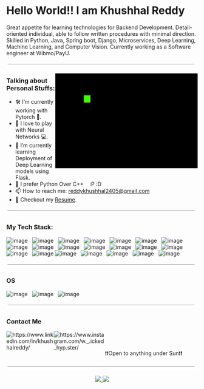 # Hello World!!     I am Khushhal Reddy

Great appetite for learning technologies for Backend Development. Detail-oriented individual, able to follow written procedures with minimal direction.  Skilled in Python, Java, Spring boot, Django, Microservices, Deep Learning, Machine Learning, and Computer Vision. Currently working as a Software engineer at Wibmo/PayU.

<img src="https://github.com/KKhushhalR2405/Bio/blob/master/border.gif" width="11000px" height="10px"></h2>

<img align="right" height="250" width="375" alt="" src="https://github.com/KKhushhalR2405/Bio/blob/master/coding2.gif" />

### Talking about Personal Stuffs:

- 🛠 I’m currently working with Pytorch :flashlight:.
- :wrench: I love to play with Neural Networks :computer:.
- 🚀 I’m currently learning Deployment of Deep Learning models using Flask.
- 👅 I prefer Python Over C++ &nbsp; &nbsp;:P :D
- 📫 How to reach me: reddykhushhal2405@gmail.com
- 📝 Checkout my [Resume](https://github.com/KKhushhalR2405/KKhushhalR2405/blob/master/Resume%20-%20Koyya%20Khushhal%20Reddy.pdf).

<img src="https://github.com/KKhushhalR2405/Bio/blob/master/border.gif" width="11000px" height="10px"></h2>

### My Tech Stack:

![image](https://img.shields.io/badge/Python-14354C?style=for-the-badge&logo=python&logoColor=white)&nbsp;&nbsp;
![image](https://img.shields.io/badge/C%2B%2B-00599C?style=for-the-badge&logo=c%2B%2B&logoColor=white)&nbsp;&nbsp;
![image](https://img.shields.io/badge/PyTorch-EE4C2C?style=for-the-badge&logo=Pytorch&logoColor=white)&nbsp;&nbsp;
![image](https://img.shields.io/badge/pandas-150458?style=for-the-badge&logo=pandas&logoColor=white)&nbsp;&nbsp;
![image](https://img.shields.io/badge/scikit%20learn-FF8282?style=for-the-badge&logo=scikit-learn&logoColor=white)&nbsp;&nbsp;
![image](https://img.shields.io/badge/HTML5-E34F26?style=for-the-badge&logo=html5&logoColor=white)&nbsp;&nbsp;
![image](https://img.shields.io/badge/CSS3-1572B6?style=for-the-badge&logo=css3&logoColor=white)&nbsp;&nbsp;
![image](https://img.shields.io/badge/MySQL-00000F?style=for-the-badge&logo=mysql&logoColor=white)&nbsp;&nbsp;
![image](https://img.shields.io/badge/MongoDB-4EA94B?style=for-the-badge&logo=mongodb&logoColor=white)&nbsp;&nbsp;
![image](https://img.shields.io/badge/OpenCV-27338e?style=for-the-badge&logo=OpenCV&logoColor=white)&nbsp;&nbsp;
![image](https://img.shields.io/badge/Markdown-000000?style=for-the-badge&logo=markdown&logoColor=white)&nbsp;&nbsp;
![image](https://img.shields.io/badge/Flask-000000?style=for-the-badge&logo=flask&logoColor=white)&nbsp;&nbsp;
![image](https://img.shields.io/badge/Heroku-430098?style=for-the-badge&logo=heroku&logoColor=white)&nbsp;&nbsp;
![image](https://img.shields.io/badge/Docker-2CA5E0?style=for-the-badge&logo=docker&logoColor=white)&nbsp;&nbsp;
![image](https://img.shields.io/badge/conda-342B029.svg?&style=for-the-badge&logo=anaconda&logoColor=white)&nbsp;&nbsp;
![image](https://img.shields.io/badge/Git-F05032?style=for-the-badge&logo=git&logoColor=white)
![image](https://img.shields.io/badge/Amazon_AWS-232F3E?style=for-the-badge&logo=amazon-aws&logoColor=white)&nbsp;&nbsp;
![image](https://img.shields.io/badge/Keras-D00000?style=for-the-badge&logo=Keras&logoColor=white)&nbsp;&nbsp;
![image](https://img.shields.io/badge/TensorFlow-FF6F00?style=for-the-badge&logo=Tensorflow&logoColor=white)&nbsp;&nbsp;
![image](https://img.shields.io/badge/Jupyter-F37626.svg?&style=for-the-badge&logo=Jupyter&logoColor=white)&nbsp;&nbsp;
![image](https://img.shields.io/badge/Colab-F9AB00?style=for-the-badge&logo=Google%20Colab&logoColor=white)&nbsp;&nbsp;

<img src="https://github.com/KKhushhalR2405/Bio/blob/master/border.gif" width="11000px" height="10px"></h2>


### OS

![image](https://img.shields.io/badge/Windows-0078D6?style=for-the-badge&logo=windows&logoColor=white)&nbsp;&nbsp;
![image](https://img.shields.io/badge/Ubuntu-E95420?style=for-the-badge&logo=ubuntu&logoColor=white)&nbsp;&nbsp;
![image](https://img.shields.io/badge/Kali_Linux-557C94?style=for-the-badge&logo=kali-linux&logoColor=white)&nbsp;&nbsp;

<img src="https://github.com/KKhushhalR2405/Bio/blob/master/border.gif" width="11000px" height="10px"></h2>

### Contact Me <br>
[<img align="left" alt="https://www.linkedin.com/in/khushhalreddy/" width="125px" src="https://img.shields.io/badge/LinkedIn-0077B5?style=for-the-badge&logo=linkedin&logoColor=white" />][linkedin]
[<img align="left" alt="https://www.instagram.com/w._.icked_hyp.ster/" width="135px" src="https://img.shields.io/badge/Instagram-E4405F?style=for-the-badge&logo=instagram&logoColor=white" />][instagram]\
<br/>

:exclamation::exclamation:Open to anything under Sun:exclamation::exclamation:


<img src="https://github.com/KKhushhalR2405/Bio/blob/master/border.gif" width="11000px" height="10px"></h2>

<p align="center">
<a href="https://github.com/KKhushhalR2405">
<img height="180em" src="https://github-readme-stats-eight-theta.vercel.app/api?username=KKhushhalR2405&show_icons=true&theme=blue-green&count_private=true"/>
<img height="180em" src="https://github-readme-stats-eight-theta.vercel.app/api/top-langs/?username=KKhushhalR2405&layout=compact&langs_count=8&theme=blue-green"/>
</a>
</p>


[linkedin]:https://www.linkedin.com/in/khushhalreddy/
[github]:https://github.com/KKhushhalR2405/
[instagram]:https://www.instagram.com/w._.icked_hyp.ster/
